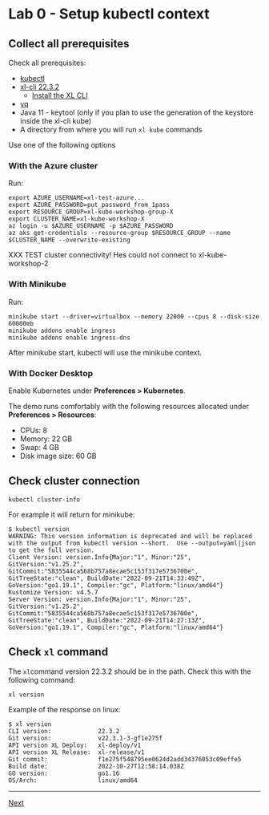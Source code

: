 
# Lab 0 - Setup kubectl context

## Collect all prerequisites

Check all prerequisites:

- [kubectl](https://kubernetes.io/docs/tasks/tools/)
- [xl-cli 22.3.2](https://dist.xebialabs.com/public/xl-cli/22.3.2/)
  - [Install the XL CLI](https://docs.digital.ai/bundle/devops-release-version-v.22.3/page/release/how-to/install-the-xl-cli.html)
- [yq](https://github.com/mikefarah/yq)
- Java 11 - keytool (only if you plan to use the generation of the keystore inside the xl-cli kube)
- A directory from where you will run `xl kube` commands

Use one of the following options 

### With the Azure cluster

Run:

```shell
export AZURE_USERNAME=xl-test-azure...
export AZURE_PASSWORD=put_password_from_1pass
export RESOURCE_GROUP=xl-kube-workshop-group-X
export CLUSTER_NAME=xl-kube-workshop-X
az login -u $AZURE_USERNAME -p $AZURE_PASSWORD 
az aks get-credentials --resource-group $RESOURCE_GROUP --name $CLUSTER_NAME --overwrite-existing
```

XXX TEST cluster connectivity! Hes could not connect to xl-kube-workshop-2

### With Minikube

Run:

```shell
minikube start --driver=virtualbox --memory 22000 --cpus 8 --disk-size 60000mb
minikube addons enable ingress
minikube addons enable ingress-dns
```

After minikube start, kubectl will use the minikube context.

### With Docker Desktop

Enable Kubernetes under **Preferences > Kubernetes**.

The demo runs comfortably with the following resources allocated under **Preferences > Resources**:

* CPUs: 8
* Memory: 22 GB
* Swap: 4 GB
* Disk image size: 60 GB




## Check cluster connection

```shell
kubectl cluster-info
```

For example it will return for minikube:

```text
$ kubectl version
WARNING: This version information is deprecated and will be replaced with the output from kubectl version --short.  Use --output=yaml|json to get the full version.
Client Version: version.Info{Major:"1", Minor:"25", GitVersion:"v1.25.2", GitCommit:"5835544ca568b757a8ecae5c153f317e5736700e", GitTreeState:"clean", BuildDate:"2022-09-21T14:33:49Z", GoVersion:"go1.19.1", Compiler:"gc", Platform:"linux/amd64"}
Kustomize Version: v4.5.7
Server Version: version.Info{Major:"1", Minor:"25", GitVersion:"v1.25.2", GitCommit:"5835544ca568b757a8ecae5c153f317e5736700e", GitTreeState:"clean", BuildDate:"2022-09-21T14:27:13Z", GoVersion:"go1.19.1", Compiler:"gc", Platform:"linux/amd64"}
```

## Check `xl` command

The `xl`command version 22.3.2 should be in the path. Check this with the following command:

```shell
xl version
```

Example of the response on linux:

```text
$ xl version
CLI version:             22.3.2
Git version:             v22.3.1-3-gf1e275f
API version XL Deploy:   xl-deploy/v1
API version XL Release:  xl-release/v1
Git commit:              f1e275f548795ee0624d2add34376053c09effe5
Build date:              2022-10-27T12:58:14.038Z
GO version:              go1.16
OS/Arch:                 linux/amd64
```

---

[Next](../part-1/lab-1-install-release.md)

